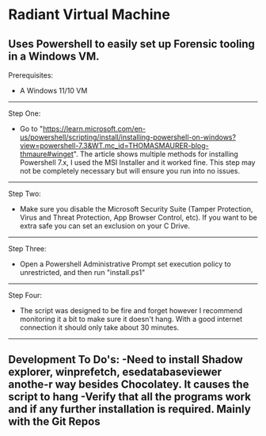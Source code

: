 # Radiant Virtual Machine
Uses Powershell to easily set up Forensic tooling in a Windows VM. 
-----------------------------------------------------------------------
Prerequisites:
- A Windows 11/10 VM
-----------------------------------------------------------------------
Step One:
- Go to "https://learn.microsoft.com/en-us/powershell/scripting/install/installing-powershell-on-windows?view=powershell-7.3&WT.mc_id=THOMASMAURER-blog-thmaure#winget". The article shows multiple methods for installing Powershell 7.x, I used the MSI Installer and it worked fine. This step may not be completely necessary but will ensure you run into no issues.
-----------------------------------------------------------------------
Step Two:
- Make sure you disable the Microsoft Security Suite (Tamper Protection, Virus and Threat Protection, App Browser Control, etc). If you want to be extra safe you can set an exclusion on your C Drive.
-----------------------------------------------------------------------
Step Three:
- Open a Powershell Administrative Prompt set execution policy to unrestricted, and then run "install.ps1"
-----------------------------------------------------------------------
Step Four:
- The script was designed to be fire and forget however I recommend monitoring it a bit to make sure it doesn't hang. With a good internet connection it should only take about 30 minutes.
-----------------------------------------------------------------------

Development To Do's:
-Need to install Shadow explorer, winprefetch, esedatabaseviewer anothe-r way besides Chocolatey. It causes the script to hang
-Verify that all the programs work and if any further installation is required. Mainly with the Git Repos
-----------------------------------------------------------------------

